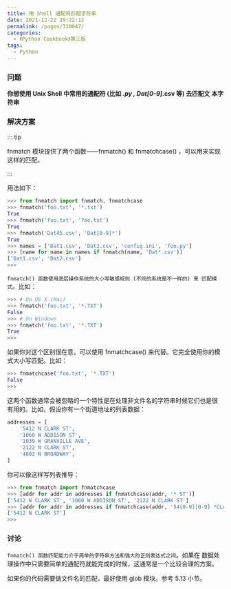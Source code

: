 ```yaml
---
title: 用 Shell 通配符匹配字符串
date: 2021-12-22 19:22:12
permalink: /pages/310047/
categories:
  - 《Python Cookbook》第三版
tags:
  - Python
---
```




### 问题

**你想使用 Unix Shell 中常用的通配符 (比如 *.py , Dat[0-9]*.csv 等) 去匹配文 本字符串**

### 解决方案

::: tip

fnmatch 模块提供了两个函数——fnmatch() 和 fnmatchcase() ，可以用来实现 这样的匹配。

:::

用法如下：

```python
>>> from fnmatch import fnmatch, fnmatchcase
>>> fnmatch('foo.txt', '*.txt')
True
>>> fnmatch('foo.txt', '?oo.txt')
True
>>> fnmatch('Dat45.csv', 'Dat[0-9]*')
True
>>> names = ['Dat1.csv', 'Dat2.csv', 'config.ini', 'foo.py']
>>> [name for name in names if fnmatch(name, 'Dat*.csv')]
['Dat1.csv', 'Dat2.csv']
>>>
```

`fnmatch() 函数使用底层操作系统的大小写敏感规则 (不同的系统是不一样的) 来 匹配模式`。比如：

```python
>>> # On OS X (Mac)
>>> fnmatch('foo.txt', '*.TXT')
False
>>> # On Windows
>>> fnmatch('foo.txt', '*.TXT')
True
>>>
```

如果你对这个区别很在意，可以使用 fnmatchcase() 来代替。它完全使用你的模 式大小写匹配。比如：

```python
>>> fnmatchcase('foo.txt', '*.TXT')
False
>>>
```

这两个函数通常会被忽略的一个特性是在处理非文件名的字符串时候它们也是很 有用的。比如，假设你有一个街道地址的列表数据：

```python
addresses = [
	'5412 N CLARK ST',
	'1060 W ADDISON ST',
	'1039 W GRANVILLE AVE',
	'2122 N CLARK ST',
	'4802 N BROADWAY',
]
```

你可以像这样写列表推导：

```python
>>> from fnmatch import fnmatchcase
>>> [addr for addr in addresses if fnmatchcase(addr, '* ST')]
['5412 N CLARK ST', '1060 W ADDISON ST', '2122 N CLARK ST']
>>> [addr for addr in addresses if fnmatchcase(addr, '54[0-9][0-9] *CLARK*')]
['5412 N CLARK ST']
>>>
```

### 讨论

`fnmatch() 函数匹配能力介于简单的字符串方法和强大的正则表达式之间`。如果在 数据处理操作中只需要简单的通配符就能完成的时候，这通常是一个比较合理的方案。

如果你的代码需要做文件名的匹配，最好使用 glob 模块。参考 5.13 小节。
